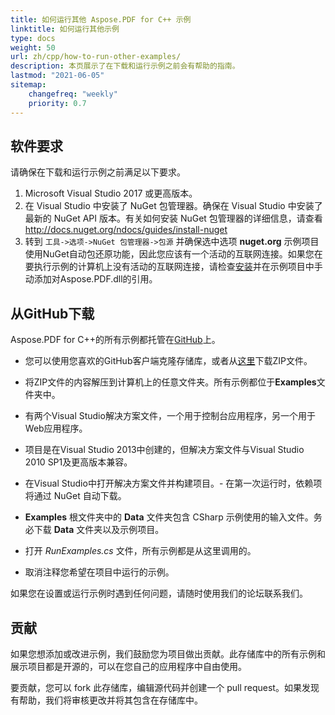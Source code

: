 ```yaml
---
title: 如何运行其他 Aspose.PDF for C++ 示例
linktitle: 如何运行其他示例
type: docs
weight: 50
url: zh/cpp/how-to-run-other-examples/
description: 本页展示了在下载和运行示例之前会有帮助的指南。
lastmod: "2021-06-05"
sitemap:
    changefreq: "weekly"
    priority: 0.7
---
```


## 软件要求

请确保在下载和运行示例之前满足以下要求。

1. Microsoft Visual Studio 2017 或更高版本。
1. 在 Visual Studio 中安装了 NuGet 包管理器。确保在 Visual Studio 中安装了最新的 NuGet API 版本。有关如何安装 NuGet 包管理器的详细信息，请查看 <http://docs.nuget.org/ndocs/guides/install-nuget>
1. 转到 `工具->选项->NuGet 包管理器->包源` 并确保选中选项 **nuget.org** 示例项目使用NuGet自动包还原功能，因此您应该有一个活动的互联网连接。如果您在要执行示例的计算机上没有活动的互联网连接，请检查[安装](/pdf/cpp/installation/)并在示例项目中手动添加对Aspose.PDF.dll的引用。

## 从GitHub下载

Aspose.PDF for C++的所有示例都托管在[GitHub](https://github.com/aspose-pdf/Aspose.PDF-for-C)上。

- 您可以使用您喜欢的GitHub客户端克隆存储库，或者从[这里](https://codeload.github.com/aspose-pdf/Aspose.PDF-for-C/zip/master)下载ZIP文件。
- 将ZIP文件的内容解压到计算机上的任意文件夹。所有示例都位于**Examples**文件夹中。
- 有两个Visual Studio解决方案文件，一个用于控制台应用程序，另一个用于Web应用程序。
- 项目是在Visual Studio 2013中创建的，但解决方案文件与Visual Studio 2010 SP1及更高版本兼容。

- 在Visual Studio中打开解决方案文件并构建项目。- 在第一次运行时，依赖项将通过 NuGet 自动下载。
- **Examples** 根文件夹中的 **Data** 文件夹包含 CSharp 示例使用的输入文件。务必下载 **Data** 文件夹以及示例项目。
- 打开 *RunExamples.cs* 文件，所有示例都是从这里调用的。
- 取消注释您希望在项目中运行的示例。

如果您在设置或运行示例时遇到任何问题，请随时使用我们的论坛联系我们。

## 贡献

如果您想添加或改进示例，我们鼓励您为项目做出贡献。此存储库中的所有示例和展示项目都是开源的，可以在您自己的应用程序中自由使用。

要贡献，您可以 fork 此存储库，编辑源代码并创建一个 pull request。如果发现有帮助，我们将审核更改并将其包含在存储库中。